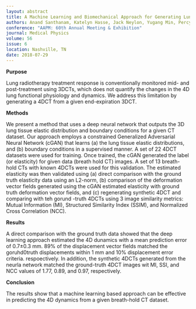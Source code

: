 ```yaml
---
layout: abstract
title: A Machine Learning and Biomechanical Approach for Generating Lung 4DCT from a Breath-Hold 3DCT
authors: Anand Santhanam, Katelyn Hasse, Jack Neylon, Yugang Min, Percy lee, and Daniel A. Low
conference: "AAPM: 60th Annual Meeting & Exhibition"
journal: Medical Physics
volume: 56
issue: 6
location: Nashville, TN
date: 2018-07-29
---
```

**Purpose**

Lung radiotherapy treatment response is conventionally monitored mid- and post-treatment using 3DCTs, which does not quantify the changes in the 4D lung functional physiology and dynamics. We address this limitation by generating a 4DCT from a given end-expiration 3DCT.

**Methods**

We present a method that uses a deep neural network that outputs the 3D lung tissue elastic distribution and boundary conditions for a given CT dataset. Our approach employs a constrained Generalized Adversarial Neural Network (cGAN) that learns (a) the lung tissue elastic distributions, and (b) boundary conditions in a supervised manner. A set of 22 4DCT datasets were used for training. Once trained, the cGAN generated the label (or elasticity) for given data (breath hold CT) images. A set of 13 breath-hold CTs with known 4DCTs were used for this validation. The estimated elasticity was then validated using (a) direct comparison with the ground truth elasticity data using an L2-norm, (b) comparison of the deformation vector fields generated using the cGAN estimated elasticity with ground truth deformation vector fields, and (c) regenerating synthetic 4DCT and comparing with teh gorund -truth 4DCTs using 3 image similarity metrics: Mutual Information (MI), Structured Similarity Index (SSIM), and Normalized Cross Correlation (NCC).

**Results**

A direct comparison with the ground truth data showed that the deep learning approach estimated the 4D dunamics with a mean prediction error of 0.7±0.3 mm. 89% of the displacement vector fields matched the goruhd0truth displacements within 1 mm and 10% displacement error criteria. respoectively. In addition, the synthetic 4DCTs generated from the neurla network matched the ground-truth 4DCT images wit MI, SSI, and NCC values of 1.77, 0.89, and 0.97, respectively.

**Conclusion**

The results show that a machine learning based approach can be effective in predicting the 4D dynamics from a given breath-hold CT dataset.
